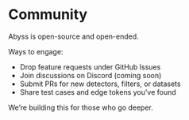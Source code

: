 # Community

Abyss is open-source and open-ended.

Ways to engage:
- Drop feature requests under GitHub Issues
- Join discussions on Discord (coming soon)
- Submit PRs for new detectors, filters, or datasets
- Share test cases and edge tokens you’ve found

We’re building this for those who go deeper.
